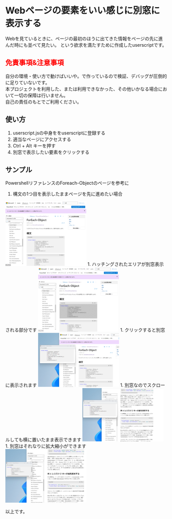 # Webページの要素をいい感じに別窓に表示する

Webを見ているときに、ページの最初のほうに出てきた情報をページの先に進んだ時にも並べて見たい。 
という欲求を満たすために作成したuserscriptです。

## <span style="color:red">免責事項&注意事項</span>

自分の環境・使い方で動けばいいや。で作っているので検証、デバッグが圧倒的に足りていないです。  
本プロジェクトを利用した、または利用できなかった、その他いかなる場合において一切の保障は行いません。  
自己の責任のもとでご利用ください。

## 使い方

1. userscript.jsの中身ををuserscriptに登録する
1. 適当なページにアクセスする
1. Ctrl + Alt キーを押す
1. 別窓で表示したい要素をクリックする

## サンプル

PowershellリファレンスのForeach-Objectのページを参考に 

1. 構文の1つ目を表示したままページを先に進めたい場合 
<img src="https://raw.githubusercontent.com/gachuchu/github_images/main/float_element/pic00.png?raw=true" width="50%">
1. ハッチングされたエリアが別窓表示される部分です 
<img src="https://raw.githubusercontent.com/gachuchu/github_images/main/float_element/pic01.png?raw=true" width="50%">
1. クリックすると別窓に表示されます 
<img src="https://raw.githubusercontent.com/gachuchu/github_images/main/float_element/pic02.png?raw=true" width="50%">
1. 別窓なのでスクロールしても横に置いたまま表示できます
<img src="https://raw.githubusercontent.com/gachuchu/github_images/main/float_element/pic03.png?raw=true" width="50%">
1. 別窓はそれなりに拡大縮小ができます
<img src="https://raw.githubusercontent.com/gachuchu/github_images/main/float_element/pic04.png?raw=true" width="50%">

以上です。
